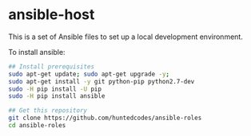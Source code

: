 ansible-host
=========================

This is a set of Ansible files to set up a local development environment.

To install ansible:

```bash
## Install prerequisites
sudo apt-get update; sudo apt-get upgrade -y;
sudo apt-get install -y git python-pip python2.7-dev
sudo -H pip install -U pip
sudo -H pip install ansible

## Get this repository
git clone https://github.com/huntedcodes/ansible-roles
cd ansible-roles
```
